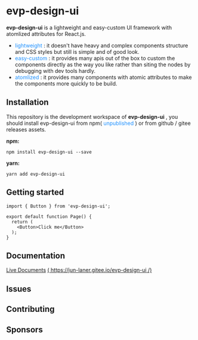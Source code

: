 # evp-design-ui

**evp-design-ui** is a lightweight and easy-custom UI framework with atomlized attributes for React.js.

- <font color=#1E90FF>lightweight</font> : it doesn't have heavy and complex components structure and CSS styles but still is simple and of good look.
- <font color=#1E90FF>easy-custom</font> : it provides many apis out of the box to custom the components directly as the way you like rather than siting the nodes by debugging with dev tools hardly.
- <font color=#1E90FF>atomlized</font> : it provides many components with atomic attributes to make the components more quickly to be build.

## Installation

This repository is the development workspace of **evp-design-ui** , you should install evp-design-ui from npm( <font color=#1E90FF>unpublished</font> ) or from github / gitee releases assets.

**npm:**
```shell
npm install evp-design-ui --save
```

**yarn:**
```shell
yarn add evp-design-ui
```

## Getting started

```tsx
import { Button } from 'evp-design-ui';

export default function Page() {
  return (
    <Button>Click me</Button>
  );
}
```

## Documentation

[Live Documents](https://jun-laner.gitee.io/evp-design-ui/) [( https://jun-laner.gitee.io/evp-design-ui /)](https://jun-laner.gitee.io/evp-design-ui/)

## Issues

## Contributing

## Sponsors
